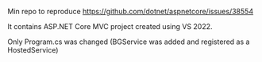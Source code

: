 Min repo to reproduce https://github.com/dotnet/aspnetcore/issues/38554

It contains ASP.NET Core MVC project created using VS 2022.

Only Program.cs was changed (BGService was added and registered as a HostedService)
